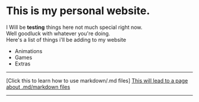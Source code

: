 # This is my personal website.
  
I Will be **testing** things here not much special right now.  
Well goodluck with whatever you're doing.  
Here's a list of things i'll be adding to my website  
- Animations 
- Games
- Extras  

_____________  
  
[Click this to learn how to use markdown/.md files] [This will lead to a page about .md/markdown files][1]  
  
_____________  
  
  
[1]: <https://www.lifewire.com/md-file-4143558> "This will lead to a page about .md/markdown files"
